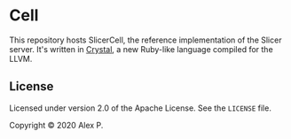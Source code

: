 # Cell

This repository hosts SlicerCell, the reference implementation of the Slicer server. It's written in [Crystal](https://crystal-lang.org), a new Ruby-like language compiled for the LLVM.

## License

Licensed under version 2.0 of the Apache License. See the `LICENSE` file.

Copyright © 2020 Alex P.
